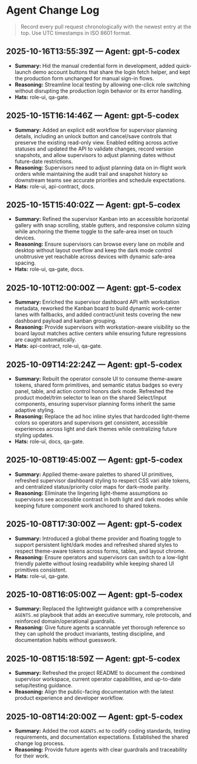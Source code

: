 # Agent Change Log

> Record every pull request chronologically with the newest entry at the top. Use UTC timestamps in ISO 8601 format.

## 2025-10-16T13:55:39Z — Agent: gpt-5-codex

- **Summary:** Hid the manual credential form in development, added quick-launch demo account buttons that share the login fetch helper, and kept the production form unchanged for manual sign-in flows.
- **Reasoning:** Streamline local testing by allowing one-click role switching without disrupting the production login behavior or its error handling.
- **Hats:** role-ui, qa-gate.

## 2025-10-15T16:14:46Z — Agent: gpt-5-codex

- **Summary:** Added an explicit edit workflow for supervisor planning details, including an unlock button and cancel/save controls that preserve the existing read-only view. Enabled editing across active statuses and updated the API to validate changes, record version snapshots, and allow supervisors to adjust planning dates without future-date restrictions.
- **Reasoning:** Supervisors need to adjust planning data on in-flight work orders while maintaining the audit trail and snapshot history so downstream teams see accurate priorities and schedule expectations.
- **Hats:** role-ui, api-contract, docs.

## 2025-10-15T15:40:02Z — Agent: gpt-5-codex

- **Summary:** Refined the supervisor Kanban into an accessible horizontal gallery with snap scrolling, stable gutters, and responsive column sizing while anchoring the theme toggle to the safe-area inset on touch devices.
- **Reasoning:** Ensure supervisors can browse every lane on mobile and desktop without layout overflow and keep the dark mode control unobtrusive yet reachable across devices with dynamic safe-area spacing.
- **Hats:** role-ui, qa-gate, docs.

## 2025-10-10T12:00:00Z — Agent: gpt-5-codex

- **Summary:** Enriched the supervisor dashboard API with workstation metadata, reworked the Kanban board to build dynamic work-center lanes with fallbacks, and added contract/unit tests covering the new dashboard payload and kanban grouping.
- **Reasoning:** Provide supervisors with workstation-aware visibility so the board layout matches active centers while ensuring future regressions are caught automatically.
- **Hats:** api-contract, role-ui, qa-gate.

## 2025-10-09T14:22:24Z — Agent: gpt-5-codex

- **Summary:** Rebuilt the operator console UI to consume theme-aware tokens, shared form primitives, and semantic status badges so every panel, table, and action control honors dark mode. Refreshed the product model/trim selector to lean on the shared Select/Input components, ensuring supervisor planning forms inherit the same adaptive styling.
- **Reasoning:** Replace the ad hoc inline styles that hardcoded light-theme colors so operators and supervisors get consistent, accessible experiences across light and dark themes while centralizing future styling updates.
- **Hats:** role-ui, docs, qa-gate.

## 2025-10-08T19:45:00Z — Agent: gpt-5-codex

- **Summary:** Applied theme-aware palettes to shared UI primitives, refreshed supervisor dashboard styling to respect CSS vari
  able tokens, and centralized status/priority color maps for dark-mode parity.
- **Reasoning:** Eliminate the lingering light-theme assumptions so supervisors see accessible contrast in both light and dark
  modes while keeping future component work anchored to shared tokens.

## 2025-10-08T17:30:00Z — Agent: gpt-5-codex

- **Summary:** Introduced a global theme provider and floating toggle to support persistent light/dark modes and refreshed shared styles to respect theme-aware tokens across forms, tables, and layout chrome.
- **Reasoning:** Ensure operators and supervisors can switch to a low-light friendly palette without losing readability while keeping shared UI primitives consistent.
- **Hats:** role-ui, qa-gate.

## 2025-10-08T16:05:00Z — Agent: gpt-5-codex

- **Summary:** Replaced the lightweight guidance with a comprehensive `AGENTS.md` playbook that adds an executive summary, role protocols, and reinforced domain/operational guardrails.
- **Reasoning:** Give future agents a scannable yet thorough reference so they can uphold the product invariants, testing discipline, and documentation habits without guesswork.

## 2025-10-08T15:18:59Z — Agent: gpt-5-codex

- **Summary:** Refreshed the project README to document the combined supervisor workspace, current operator capabilities, and up-to-date setup/testing guidance.
- **Reasoning:** Align the public-facing documentation with the latest product experience and developer workflow.

## 2025-10-08T14:20:00Z — Agent: gpt-5-codex

- **Summary:** Added the root `AGENTS.md` to codify coding standards, testing requirements, and documentation expectations. Established the shared change log process.
- **Reasoning:** Provide future agents with clear guardrails and traceability for their work.
